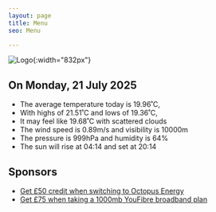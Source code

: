 ```yaml
---
layout: page
title: Menu
seo: Menu

---
```


![Logo](/images/logo.jpg){:width="832px"}

<!-- weather_marker starts -->
## On Monday, 21 July 2025

- The average temperature today is 19.96˚C,
- With highs of 21.51˚C and lows of 19.36˚C,
- It may feel like 19.68˚C with scattered clouds
- The wind speed is 0.89m/s and visibility is 10000m
- The pressure is 999hPa and humidity is 64%
- The sun will rise at 04:14 and set at 20:14

<!-- weather_marker ends -->

## Sponsors

- [Get £50 credit when switching to Octopus Energy](https://bit.ly/3oD1nnS)
- [Get £75 when taking a 1000mb YouFibre broadband plan](https://aklam.io/91zWhU?)
